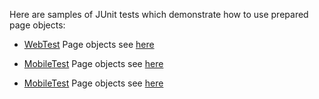 Here are samples of JUnit tests which demonstrate how to use prepared page objects:

- [WebTest](https://github.com/arachnidium/arachnidium-java/blob/master/arachnidium-tutorial/src/test/java/simple/WebTest.java)
Page objects see [here](https://github.com/arachnidium/arachnidium-java/tree/master/arachnidium-tutorial/src/main/java/com/github/arachnidium/tutorial/simple/web)

- [MobileTest](https://github.com/arachnidium/arachnidium-java/blob/master/arachnidium-tutorial/src/test/java/simple/MobileTest.java)
Page objects see [here](https://github.com/arachnidium/arachnidium-java/tree/master/arachnidium-tutorial/src/main/java/com/github/arachnidium/tutorial/simple/mobile)

- [MobileTest](https://github.com/arachnidium/arachnidium-java/blob/master/arachnidium-tutorial/src/test/java/simple/MobileAndWebTest.java)
Page objects see [here](https://github.com/arachnidium/arachnidium-java/tree/master/arachnidium-tutorial/src/main/java/com/github/arachnidium/tutorial/simple/mobile_and_web)
